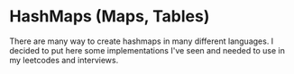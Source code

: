 # HashMaps (Maps, Tables)

There are many way to create hashmaps in many different languages. I decided to put here some implementations I've seen and needed to use in my leetcodes and interviews.
